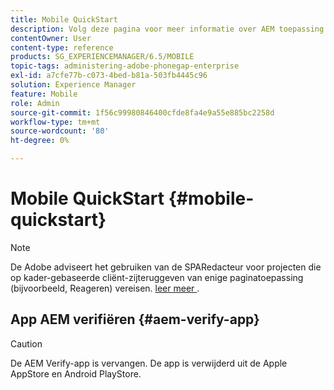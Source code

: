 ```yaml
---
title: Mobile QuickStart
description: Volg deze pagina voor meer informatie over AEM toepassing verifiëren. De app AEM Verifiëren is een snelle en eenvoudige manier om uw AEM mobiele toepassingen op elk iOS- of Android-mobiel apparaat uit te voeren.
contentOwner: User
content-type: reference
products: SG_EXPERIENCEMANAGER/6.5/MOBILE
topic-tags: administering-adobe-phonegap-enterprise
exl-id: a7cfe77b-c073-4bed-b81a-503fb4445c96
solution: Experience Manager
feature: Mobile
role: Admin
source-git-commit: 1f56c99980846400cfde8fa4e9a55e885bc2258d
workflow-type: tm+mt
source-wordcount: '80'
ht-degree: 0%

---
```


# Mobile QuickStart {#mobile-quickstart}

>[!NOTE]
>
>De Adobe adviseert het gebruiken van de SPARedacteur voor projecten die op kader-gebaseerde cliënt-zijteruggeven van enige paginatoepassing (bijvoorbeeld, Reageren) vereisen. [ leer meer ](/help/sites-developing/spa-overview.md).

## App AEM verifiëren {#aem-verify-app}

>[!CAUTION]
>
>De AEM Verify-app is vervangen. De app is verwijderd uit de Apple AppStore en Android PlayStore.
